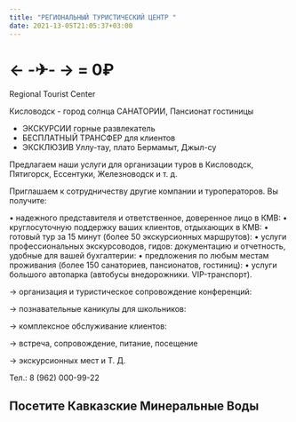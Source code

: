 ```yaml
---
title: "РЕГИОНАЛЬНЫЙ ТУРИСТИЧЕСКИЙ ЦЕНТР "
date: 2021-13-05T21:05:37+03:00
---
```

# <- -✈- -> = 0₽

Regional
Tourist Center


Кисловодск - город солнца 
САНАТОРИИ, Пансионат гостиницы

- ЭКСКУРСИИ горные развлекатель 
- БЕСПЛАТНЫЙ ТРАНСФЕР для клиентов
- ЭКСКЛЮЗИВ Уллу-тау, плато Бермамыт, Джыл-су

Предлагаем наши услуги для организации туров в Кисловодск, Пятигорск, Ессентуки, Железноводск и т. д.

Приглашаем к сотрудничеству другие компании и туроператоров. Вы получите:

• надежного представителя и ответственное, доверенное лицо в КМВ:
• круглосуточную поддержку ваших клиентов, отдыхающих в КМВ: 
• готовый тур за 15 минут (более 50 экскурсионных маршрутов):
• услуги профессиональных экскурсоводов, гидов: документацию и отчетность, удобные для вашей бухгалтерии:
• предложения по любым местам проживания (более 150 санаториев, пансионатов, гостиниц):
• услуги большого автопарка (автобусы внедорожники. VIP-транспорт).



→ организация и туристическое сопровождение конференций:

→ познавательные каникулы для школьников:

→ комплексное обслуживание клиентов:

→ встреча, сопровождение, питание, посещение

→ экскурсионных мест и Т. Д.

Тел.: 8 (962) 000-99-22

## Посетите Кавказские Минеральные Воды
